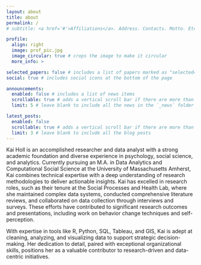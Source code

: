 ```yaml
---
layout: about
title: about
permalink: /
# subtitle: <a href='#'>Affiliations</a>. Address. Contacts. Motto. Etc.

profile:
  align: right
  image: prof_pic.jpg
  image_circular: true # crops the image to make it circular
  more_info: >

selected_papers: false # includes a list of papers marked as "selected={true}"
social: true # includes social icons at the bottom of the page

announcements:
  enabled: false # includes a list of news items
  scrollable: true # adds a vertical scroll bar if there are more than 3 news items
  limit: 5 # leave blank to include all the news in the `_news` folder

latest_posts:
  enabled: false
  scrollable: true # adds a vertical scroll bar if there are more than 3 new posts items
  limit: 3 # leave blank to include all the blog posts
---
```


Kai Holl is an accomplished researcher and data analyst with a strong academic foundation and diverse experience in psychology, social science, and analytics. Currently pursuing an M.A. in Data Analytics and Computational Social Science at the University of Massachusetts Amherst, Kai combines technical expertise with a deep understanding of research methodologies to deliver actionable insights.  Kai has excelled in research roles, such as their tenure at the Social Processes and Health Lab, where she maintained complex data systems, conducted comprehensive literature reviews, and collaborated on data collection through interviews and surveys. These efforts have contributed to significant research outcomes and presentations, including work on behavior change techniques and self-perception.    

With expertise in tools like R, Python, SQL, Tableau, and GIS, Kai is adept at cleaning, analyzing, and visualizing data to support strategic decision-making. Her dedication to detail, paired with exceptional organizational skills, positions her as a valuable contributor to research-driven and data-centric initiatives.


